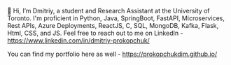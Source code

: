 👋 Hi, I’m Dmitriy, a student and Research Assistant at the University of Toronto. I'm proficient in Python, Java, SpringBoot, FastAPI, Microservices, Rest APIs, Azure Deployments, ReactJS, C, SQL, MongoDB, Kafka, Flask, Html, CSS, and JS. 
Feel free to reach out to me on LinkedIn - https://www.linkedin.com/in/dmitriy-prokopchuk/

You can find my portfolio here as well - https://prokopchukdim.github.io/

